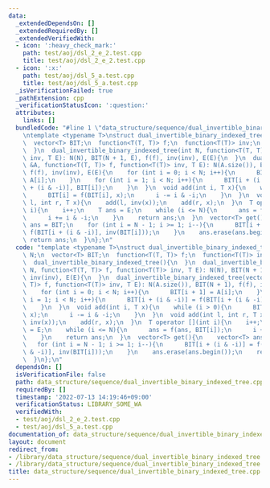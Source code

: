 ```yaml
---
data:
  _extendedDependsOn: []
  _extendedRequiredBy: []
  _extendedVerifiedWith:
  - icon: ':heavy_check_mark:'
    path: test/aoj/dsl_2_e_2.test.cpp
    title: test/aoj/dsl_2_e_2.test.cpp
  - icon: ':x:'
    path: test/aoj/dsl_5_a.test.cpp
    title: test/aoj/dsl_5_a.test.cpp
  _isVerificationFailed: true
  _pathExtension: cpp
  _verificationStatusIcon: ':question:'
  attributes:
    links: []
  bundledCode: "#line 1 \"data_structure/sequence/dual_invertible_binary_indexed_tree.cpp\"\
    \ntemplate <typename T>\nstruct dual_invertible_binary_indexed_tree{\n  int N;\n\
    \  vector<T> BIT;\n  function<T(T, T)> f;\n  function<T(T)> inv;\n  T E;\n  dual_invertible_binary_indexed_tree(){\n\
    \  }\n  dual_invertible_binary_indexed_tree(int N, function<T(T, T)> f, function<T(T)>\
    \ inv, T E): N(N), BIT(N + 1, E), f(f), inv(inv), E(E){\n  }\n  dual_invertible_binary_indexed_tree(vector<T>\
    \ &A, function<T(T, T)> f, function<T(T)> inv, T E): N(A.size()), BIT(N + 1),\
    \ f(f), inv(inv), E(E){\n    for (int i = 0; i < N; i++){\n      BIT[i + 1] =\
    \ A[i];\n    }\n    for (int i = 1; i < N; i++){\n      BIT[i + (i & -i)] = f(BIT[i\
    \ + (i & -i)], BIT[i]);\n    }\n  }\n  void add(int i, T x){\n    while (i > 0){\n\
    \      BIT[i] = f(BIT[i], x);\n      i -= i & -i;\n    }\n  }\n  void add(int\
    \ l, int r, T x){\n    add(l, inv(x));\n    add(r, x);\n  }\n  T operator [](int\
    \ i){\n    i++;\n    T ans = E;\n    while (i <= N){\n      ans = f(ans, BIT[i]);\n\
    \      i += i & -i;\n    }\n    return ans;\n  }\n  vector<T> get(){\n    vector<T>\
    \ ans = BIT;\n    for (int i = N - 1; i >= 1; i--){\n      BIT[i + (i & -i)] =\
    \ f(BIT[i + (i & -i)], inv(BIT[i]));\n    }\n    ans.erase(ans.begin());\n   \
    \ return ans;\n  }\n};\n"
  code: "template <typename T>\nstruct dual_invertible_binary_indexed_tree{\n  int\
    \ N;\n  vector<T> BIT;\n  function<T(T, T)> f;\n  function<T(T)> inv;\n  T E;\n\
    \  dual_invertible_binary_indexed_tree(){\n  }\n  dual_invertible_binary_indexed_tree(int\
    \ N, function<T(T, T)> f, function<T(T)> inv, T E): N(N), BIT(N + 1, E), f(f),\
    \ inv(inv), E(E){\n  }\n  dual_invertible_binary_indexed_tree(vector<T> &A, function<T(T,\
    \ T)> f, function<T(T)> inv, T E): N(A.size()), BIT(N + 1), f(f), inv(inv), E(E){\n\
    \    for (int i = 0; i < N; i++){\n      BIT[i + 1] = A[i];\n    }\n    for (int\
    \ i = 1; i < N; i++){\n      BIT[i + (i & -i)] = f(BIT[i + (i & -i)], BIT[i]);\n\
    \    }\n  }\n  void add(int i, T x){\n    while (i > 0){\n      BIT[i] = f(BIT[i],\
    \ x);\n      i -= i & -i;\n    }\n  }\n  void add(int l, int r, T x){\n    add(l,\
    \ inv(x));\n    add(r, x);\n  }\n  T operator [](int i){\n    i++;\n    T ans\
    \ = E;\n    while (i <= N){\n      ans = f(ans, BIT[i]);\n      i += i & -i;\n\
    \    }\n    return ans;\n  }\n  vector<T> get(){\n    vector<T> ans = BIT;\n \
    \   for (int i = N - 1; i >= 1; i--){\n      BIT[i + (i & -i)] = f(BIT[i + (i\
    \ & -i)], inv(BIT[i]));\n    }\n    ans.erase(ans.begin());\n    return ans;\n\
    \  }\n};\n"
  dependsOn: []
  isVerificationFile: false
  path: data_structure/sequence/dual_invertible_binary_indexed_tree.cpp
  requiredBy: []
  timestamp: '2022-07-13 14:19:46+09:00'
  verificationStatus: LIBRARY_SOME_WA
  verifiedWith:
  - test/aoj/dsl_2_e_2.test.cpp
  - test/aoj/dsl_5_a.test.cpp
documentation_of: data_structure/sequence/dual_invertible_binary_indexed_tree.cpp
layout: document
redirect_from:
- /library/data_structure/sequence/dual_invertible_binary_indexed_tree.cpp
- /library/data_structure/sequence/dual_invertible_binary_indexed_tree.cpp.html
title: data_structure/sequence/dual_invertible_binary_indexed_tree.cpp
---
```

